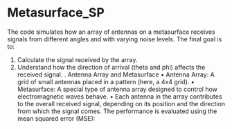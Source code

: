 # Metasurface_SP
The code simulates how an array of antennas on a metasurface receives signals from different angles and with varying noise levels. 
The final goal is to:
1.	Calculate the signal received by the array.
2.	Understand how the direction of arrival (theta and phi) affects the received signal.
. Antenna Array and Metasurface
•	Antenna Array: A grid of small antennas placed in a pattern (here, a 4x4 grid).
•	Metasurface: A special type of antenna array designed to control how electromagnetic waves behave.
•	Each antenna in the array contributes to the overall received signal, depending on its position and the direction from which the signal comes.
The performance is evaluated using the mean squared error (MSE):
